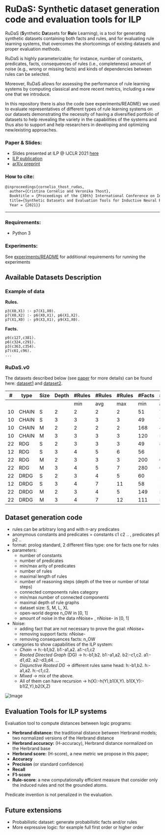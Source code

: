 # RuDaS: Synthetic dataset generation code and evaluation tools for ILP

RuDaS (**S**ynthetic **Da**tasets for **Ru**le Learning), is a tool for generating synthetic datasets containing both facts and rules, and for evaluating rule learning systems, that overcomes the shortcomings of existing datasets and proper evaluation methods. 

RuDaS is highly parameterizable; for instance, number of constants, predicates, facts, consequences of rules (i.e., completeness) amount of noise (e.g., wrong or missing facts) and kinds of dependencies between rules can be selected. 

Moreover, RuDaS allows for assessing the performance of rule learning systems by computing classical and more recent metrics, including a new one that we introduce.

In this repository there is also the code (see experiments/README) we used to evaluate representatives of different types of rule learning systems on our datasets demonstrating the necessity of having a diversified portfolio of datasets to help revealing the variety in the capabilities of the systems and thus also to support and help researchers in developing and optimizing new/existing approaches. 




### Paper & Slides:

* Slides presented at ILP @ IJCLR 2021 [here](other/RuDaS_slides_ILP.pdf)
* [ILP publication](http://lr2020.iit.demokritos.gr/online/Cornelio.pdf)
* [arXiv preprint](https://arxiv.org/abs/1909.07095)

### How to cite:

```latex
@inproceedings{cornelio_thost_rudas,
  author={Cristina Cornelio and Veronika Thost},
  Booktitle = {Proceedings of the {30th} International Conference on Inductive Logic Programming, ILP2020-21 @ IJCLR},
  title={Synthetic Datasets and Evaluation Tools for Inductive Neural Reasoning},
  Year = {2021}}
```
---
### Requirements: 
* Python 3 
<!--TODO any others check. then create file requirements.txt)-->
###  Experiments:

See [experiments/README](experiments/README.md) for additional requirements for running the experiments


## Available Datasets Description


### Example of data
**Rules.**
```
p3(X0,X1) :- p7(X1,X0).
p7(X0,X2) :- p6(X0,X1), p6(X1,X2).
p7(X1,X0) :- p9(X3,X1), p9(X1,X0).
```
**Facts.**
```
p9(c127,c381).
p6(c324,c291).
p3(c363,c354).
p7(c61,c96).
...
```

<!--add <sub> and </sub> to reduce the font-->
### RuDaS.v0
The datasets described below (see [paper](https://arxiv.org/abs/1909.07095) for more details) can be found here: [dataset1](datasets/exp1/) and [dataset2](datasets/exp2/).
  
| \#  | type | Size | Depth |\#Rules|\#Rules|\#Rules|\#Facts|\#Facts|\#Facts|\#Pred|\#Pred|\#Pred|\#Const|\#Const|\#Const|
|--- | ---  | ---  | ---   | --- | ---   | --- | --- | ---   | --- | --- | ---  | --- | ---| ---   | --- |
|     |      |      |       | min |   avg |max  | min | avg   |max  | min | avg  |max  | min| avg   |max  |
| 10  |CHAIN |   S | 2     |2    |2      |2    | 51  |74     |95   | 5   |7     |9    | 31 |47     |71   |
| 10  |CHAIN |   S | 3     |3    |3      |3    | 49  |70     |97   | 7   |8     |  9  | 31 |43     |64   |
| 10  |CHAIN | M | 2  | 2|2|2 | 168|447|908 | 9|10|11 | 97|259|460|
|      10 |CHAIN  | M |  3 | 3|3|3 | 120|508|958 |8|10|11 | 52|230|374|
|    22 | RDG  |  S | 2  | 3|3|3 | 49|84|122 | 6|9|11 | 28|50|84 | 
|     12 | RDG  |  S | 3  | 4|5|6 | 56|104|172 | 8|10|11 | 41|55|75 |
|     22 |  RDG  | M | 2 | 3|3|3 | 200|646|1065 | 6|11|11 | 71|370|648   |
|     22 |RDG  |  M | 3 | 4|5|7 | 280|613|1107 | 10|11|11 | 149|297|612   |
|    22 |DRDG |  S | 2  | 3|4|5 | 60|100|181 | 6|9|11 | 29|55|82    |
|   12 |DRDG |  S |3  | 4|7|11 | 58|144|573 | 8|10|11 | 34|58|89   |
|    22 |DRDG |  M |2 | 3|4|5 | 149|564|1027 | 10|11|11 | 88|327|621   |
|    22 |DRDG |  M |3 | 4|7|12 | 111|540|1126 | 10|11|11 | 70|284|680   |


## Dataset generation code

* rules can be arbitrary long and with n-ary predicates
* anonymous constants and predicates = constants c1 c2 .. , predicates p1 p2 ..
* format: prolog standard, 2 different files type: one for facts one for rules
* parameters:
   * number of constants
   * number of predicates
   * min/max arity of predicates
   * number of rules
   * maximal length of rules
   * number of reasoning steps (depth of the tree or number of total steps)
   * connected components rules category
   * min/max number of connected components
   * maximal depth of rule graphs 
   * dataset size: S, M, L, XL
   * open-world degree n_OW in [0, 1]
   * amount of noise in the data nNoise+ , nNoise- in [0, 1]
* Noise:
   * adding fact that are not necessary to prove the goal: nNoise+
   * removing support facts: nNoise-
   * removing consequences facts: n_OW
* categories to show capabilities of the ILP system:
   * *Chain* -> h:-b1,b2. b1:-a1,a2. a1:-c1,c2
   * *Rooted Directed Graph* (DG) -> h:-b1,b2. b1:-a1,a2. b2:-c1,c2. a1:-d1,d2. a2:-d3,d4. ...
   * *Disjunctive Rooted DG* -> different rules same head: h:-b1,b2. h:-a1,a2. h:-c1,c2.
   * *Mixed* -> mix of the above.
   * All of them can have recursion -> h(X):-h(Y),b1(X,Y). b1(X,Y):-b1(Z,Y),b2(X,Z)

![Image](other/categories.png)

## Evaluation Tools for ILP systems

Evaluation tool to compute distances between logic programs:
* **Herbrand distance:** the traditional distance between Herbrand models; two normalized versions of the Herbrand distance
* **Herbrand accuracy:** (H-accuracy), Herbrand distance normalized on the Herbrand base
* **Herbrand score:** (H-score), a new metric we propose in this paper;
* **Accuracy**
* **Precision** (or standard confidence)
* **Recall**
* **F1-score**
* **Rule-score**: a new computationally efficient measure that consider only the induced rules and not the grounded atoms.

Predicate invention is not penalized in the evaluation.


## Future extensions
* Probabilistic dataset: generate probabilistic facts and/or rules
* More expressive logic: for example full first order or higher order
<!--ADD MORE-->

